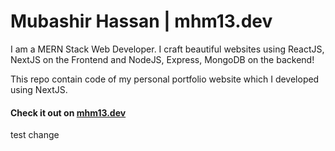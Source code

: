 # Mubashir Hassan | mhm13.dev

I am a MERN Stack Web Developer. I craft beautiful websites using ReactJS, NextJS on the Frontend and NodeJS, Express, MongoDB on the backend!

This repo contain code of my personal portfolio website which I developed using NextJS.

#### Check it out on [mhm13.dev](https://mhm13.dev)

test change
